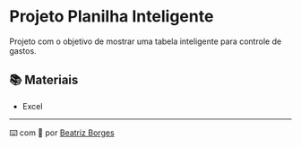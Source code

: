 # Projeto Planilha Inteligente

Projeto com o objetivo de mostrar uma tabela inteligente para controle de gastos.

## 📚 Materiais

- Excel

---

⌨️ com 💜 por [Beatriz Borges](https://github.com/BeatrizBastosBorges)
